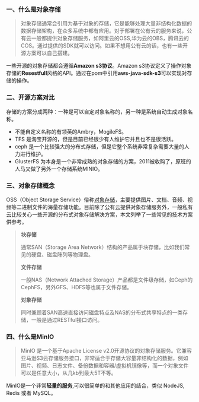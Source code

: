 ### 一、什么是对象存储

> 对象存储通常会引用为基于对象的存储，它是能够处理大量非结构化数据的数据存储架构，在众多系统中都有应用。对于部署在公有云的服务来说，公有云一般都提供对象存储服务，如阿里云的OSS,华为云的OBS，腾讯云的COS。通过提供的SDK就可以访问。如果不想用公有云的话，也有一些开源方案可以自己搭建。

一些开源的对象存储都会遵循**Amazon s3协议**。Amazon s3协议定义了操作对象存储的**Resestfull**风格的API。通过在pom中引用**aws-java-sdk-s3**可以实现对存储的操作。

### 二、开源方案对比

存储的方案分成两种：一种是可以自定对象名称的，另一种是系统自动生成对象名称。

- 不能自定义名称的有领英的Ambry，MogileFS。
- TFS 是淘宝开源的，但是目前已经很少有人维护它并且也不是很活跃。
- ceph 是一个比较强大的分布式存储，但是它整个系统非常复杂需要大量的人力进行维护。
- GlusterFS 为本身是一个非常成熟的对象存储的方案，2011被收购了，原班的人马又做了另外一个存储系统MINIO。

### 三、对象存储概念

OSS（Object Storage Service）俗称[对象存储](https://cloud.tencent.com/product/cos?from=10680)，主要提供图片、文档、音频、视频等二进制文件的海量存储功能。目前除了公有云提供对象存储服务外，一般私有云比较关心一些开源的分布式对象存储解决方案，本文列举了一些常见的技术方案供参考。

> **块存储**
>
> 通常SAN（Storage Area Network）结构的产品属于块存储，比如我们常见的硬盘、磁盘阵列等物理盘。
>
> **文件存储**
>
> 一般NAS（Network Attached Storage）产品都是文件级存储，如Ceph的CephFS，另外GFS、HDFS等也属于文件存储。
>
> **对象存储**
>
> 同时兼顾着SAN高速直接访问磁盘特点及NAS的分布式共享特点的一类存储，一般是通过RESTful接口访问。

### 四、什么是MinIO

> MinIO 是一个基于Apache License v2.0开源协议的对象存储服务。它兼容亚马逊S3云存储服务接口，非常适合于存储大容量非结构化的数据，例如图片、视频、日志文件、备份数据和容器/虚拟机镜像等，而一个对象文件可以是任意大小，从几kb到最大5T不等。

MinIO是一个非常**轻量的服务**,可以很简单的和其他应用的结合，类似 NodeJS, Redis 或者 MySQL。